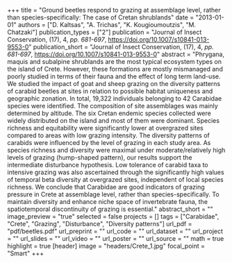 +++
title = "Ground beetles respond to grazing at assemblage level, rather than species-specifically: The case of Cretan shrublands"
date = "2013-01-01"
authors = ["D. Kaltsas", "A. Trichas", "K. Kougioumoutzis", "M. Chatzaki"]
publication_types = ["2"]
publication = "Journal of Insect Conservation, (17), 4, _pp. 681-697_, https://doi.org/10.1007/s10841-013-9553-0"
publication_short = "Journal of Insect Conservation, (17), 4, _pp. 681-697_, https://doi.org/10.1007/s10841-013-9553-0"
abstract = "Phrygana, maquis and subalpine shrublands are the most typical ecosystem types on the island of Crete. However, these formations are mostly mismanaged and poorly studied in terms of their fauna and the effect of long term land-use. We studied the impact of goat and sheep grazing on the diversity patterns of carabid beetles at sites in relation to possible habitat uniqueness and geographic zonation. In total, 19,322 individuals belonging to 42 Carabidae species were identified. The composition of site assemblages was mainly determined by altitude. The six Cretan endemic species collected were widely distributed on the island and most of them were dominant. Species richness and equitability were significantly lower at overgrazed sites compared to areas with low grazing intensity. The diversity patterns of carabids were influenced by the level of grazing in each study area. As species richness and diversity were maximal under moderate/relatively high levels of grazing (hump-shaped pattern), our results support the intermediate disturbance hypothesis. Low tolerance of carabid taxa to intensive grazing was also ascertained through the significantly high values of temporal beta diversity at overgrazed sites, independent of local species richness. We conclude that Carabidae are good indicators of grazing pressure in Crete at assemblage level, rather than species-specifically. To maintain diversity and enhance niche space of invertebrate fauna, the spatiotemporal discontinuity of grazing is essential."
abstract_short = ""
image_preview = "true"
selected = false
projects = []
tags = ["Carabidae", "Crete", "Grazing", "Disturbance", "Diversity patterns"]
url_pdf = "pdf/beetles.pdf"
url_preprint = ""
url_code = ""
url_dataset = ""
url_project = ""
url_slides = ""
url_video = ""
url_poster = ""
url_source = ""
math = true
highlight = true
[header]
image = "headers/Crete_1.jpg"
focal_point = "Smart"
+++
